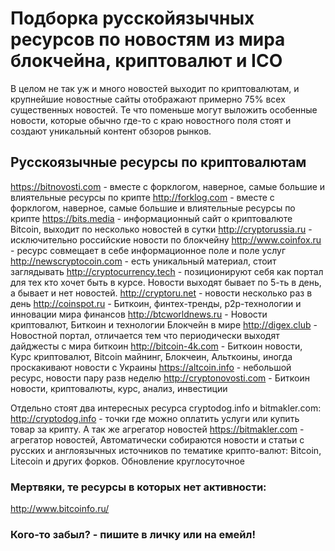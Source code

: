 # Подборка русскойязычных ресурсов по новостям из мира блокчейна, криптовалют и ICO
В целом не так уж и много новостей выходит по криптовалютам, и крупнейшие новостные сайты отображают примерно 75% всех существенных новостей. Те что поменьше могут выложить особенные новости, которые обычно где-то с краю новостного поля стоят и создают уникальный контент обзоров рынков.

## Русскоязычные ресурсы по криптовалютам

https://bitnovosti.com - вместе с форклогом, наверное, самые большие и влиятельные ресурсы по крипте
http://forklog.com - вместе с форклогом, наверное, самые большие и влиятельные ресурсы по крипте
https://bits.media - информационный сайт о криптовалюте Bitcoin, выходит по несколько новостей в сутки
http://cryptorussia.ru - исключительно российские новости по блокчейну
http://www.coinfox.ru - ресурс совмещает в себе информационное поле и поле услуг
http://newscryptocoin.com - есть уникальный материал, стоит заглядывать
http://cryptocurrency.tech - позиционируют себя как портал для тех кто хочет быть в курсе. Новости выходят бывает по 5-ть в день, а бывает и нет новостей.
http://cryptoru.net - новости несколько раз в день
http://coinspot.ru - Биткоин, финтех-тренды, p2p-технологии и инновации мира финансов
http://btcworldnews.ru - Новости криптовалют, Биткоин и технологии Блокчейн в мире
http://digex.club - Новостной портал, отличается тем что периодически выходят дайджесты с мира биткоин
http://bitcoin-4k.com - Биткоин новости, Курс криптовалют, Bitcoin майнинг, Блокчеин, Альткоины, иногда проскакивают новости с Украины
https://altcoin.info - небольшой ресурс, новости пару разв неделю
http://cryptonovosti.com - Биткоин новости, криптовалюты, курс, анализ, инвестиции

Отдельно стоят два интересных ресурса cryptodog.info и bitmakler.com:
http://cryptodog.info - точки где можно оплатить услуги или купить товар за крипту. А так же агрегатор новостей
https://bitmakler.com - агрегатор новостей, Автоматически собираются новости и статьи с русских и англоязычных источников по тематике крипто-валют: Bitcoin, Litecoin и других форков. Обновление круглосуточное



### Мертвяки, те ресурсы в которых нет активности:
http://www.bitcoinfo.ru/


### Кого-то забыл? - пишите в личку или на емейл!